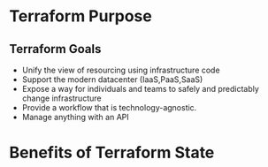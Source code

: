 # Terraform Purpose
## Terraform Goals
- Unify the view of resourcing using infrastructure code
- Support the modern datacenter (IaaS,PaaS,SaaS)
- Expose a way for individuals and teams to safely and predictably change infrastructure
- Provide a workflow that is technology-agnostic.
- Manage anything with an API

# Benefits of Terraform State

